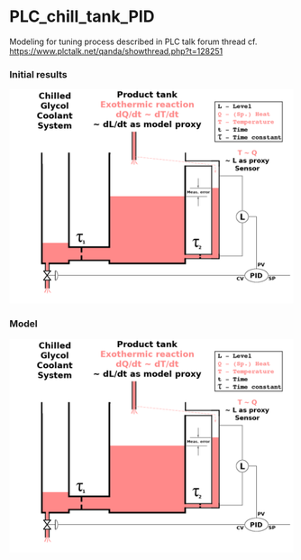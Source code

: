 # PLC_chill_tank_PID
Modeling for tuning process described in PLC talk forum thread cf. https://www.plctalk.net/qanda/showthread.php?t=128251

### Initial results
![](https://github.com/drbitboy/PLC_chill_tank_PID/raw/master/images/slow_pide_model.png)

### Model
![](https://github.com/drbitboy/PLC_chill_tank_PID/raw/master/images/slow_pide_model.png)
